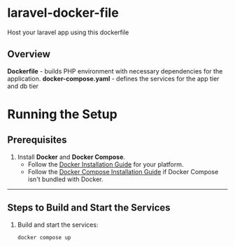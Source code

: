# laravel-docker-file
Host your laravel app using this dockerfile

## Overview
**Dockerfile** - builds PHP environment with necessary dependencies for the application. 
**docker-compose.yaml** - defines the services for the app tier and db tier

# Running the Setup

## Prerequisites
1. Install **Docker** and **Docker Compose**.
   - Follow the [Docker Installation Guide](https://docs.docker.com/get-docker/) for your platform.
   - Follow the [Docker Compose Installation Guide](https://docs.docker.com/compose/install/) if Docker Compose isn't bundled with Docker.

---

## Steps to Build and Start the Services
1. Build and start the services:
   ```bash
   docker compose up
